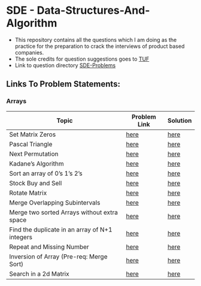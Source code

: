 # SDE - Data-Structures-And-Algorithm

- This repository contains all the questions which I am doing as the practice for the preparation to crack the interviews of product based companies.
- The sole credits for question suggestions goes to <a href="https://youtu.be/WNtzUR_MwUQ">TUF</a>
- Link to question directory <a href="https://takeuforward.org/interviews/strivers-sde-sheet-top-coding-interview-problems/">SDE-Problems</a>

## Links To Problem Statements:

### Arrays

| Topic                                          | Problem Link                                                                              | Solution                                                                                                     |
| ---------------------------------------------- | ----------------------------------------------------------------------------------------- | ------------------------------------------------------------------------------------------------------------ |
| Set Matrix Zeros                               | <a href="https://leetcode.com/problems/set-matrix-zeroes/">here</a>                       | <a href="https://github.com/sonishreyas/DSA-JS/blob/main/Array/set-matrix-zeroes.js">here</a>                |
| Pascal Triangle                                | <a href="https://leetcode.com/problems/pascals-triangle/">here</a>                        | <a href="https://github.com/sonishreyas/DSA-JS/blob/main/Array/pascal-triangle.js">here</a>                  |
| Next Permutation                               | <a href="https://leetcode.com/problems/next-permutation/">here</a>                        | <a href="https://github.com/sonishreyas/DSA-JS/blob/main/Array/next-permutation.js">here</a>                 |
| Kadane’s Algorithm                             | <a href="https://leetcode.com/problems/maximum-subarray/">here</a>                        | <a href="https://github.com/sonishreyas/DSA-JS/blob/main/Array/kadanes-algorithm.js">here</a>                |
| Sort an array of 0’s 1’s 2’s                   | <a href="https://leetcode.com/problems/sort-colors/">here</a>                             | <a href="https://github.com/sonishreyas/DSA-JS/blob/main/Array/sort-array-of-012.js">here</a>                |
| Stock Buy and Sell                             | <a href="https://leetcode.com/problems/best-time-to-buy-and-sell-stock/">here</a>         | <a href="https://github.com/sonishreyas/DSA-JS/blob/main/Array/stock-buy-and-cell.js">here</a>               |
| Rotate Matrix                                  | <a href="https://leetcode.com/problems/rotate-image/">here</a>                            | <a href="https://github.com/sonishreyas/DSA-JS/blob/main/Array/rotate-matrix.js">here</a>                    |
| Merge Overlapping Subintervals                 | <a href="https://leetcode.com/problems/merge-intervals/">here</a>                         | <a href="https://github.com/sonishreyas/DSA-JS/blob/main/Array/merging-overlapping-subintervals.js">here</a> |
| Merge two sorted Arrays without extra space    | <a href="https://leetcode.com/problems/merge-sorted-array/">here</a>                      | <a href="https://github.com/sonishreyas/DSA-JS/blob/main/Array/merge-two-sorted-array.js">here</a>           |
| Find the duplicate in an array of N+1 integers | <a href="https://leetcode.com/problems/find-the-duplicate-number/">here</a>               | <a href="https://github.com/sonishreyas/DSA-JS/blob/main/Array/duplicate-array-n+1-integers.js">here</a>     |
| Repeat and Missing Number                      | <a href="https://www.interviewbit.com/problems/repeat-and-missing-number-array/">here</a> | <a href="https://github.com/sonishreyas/DSA-JS/blob/main/Array/repeating-and-missing-number.js">here</a>     |
| Inversion of Array (Pre-req: Merge Sort)       | <a href="https://www.codingninjas.com/codestudio/problems/count-inversions_615">here</a>  | <a href="https://github.com/sonishreyas/DSA-JS/blob/main/Array/count-inversion.py">here</a>                  |
| Search in a 2d Matrix                          | <a href="https://leetcode.com/problems/search-a-2d-matrix/">here</a>                      | <a href="https://github.com/sonishreyas/DSA-JS/blob/main/Array/search-2d-matrix.js">here</a>                 |
